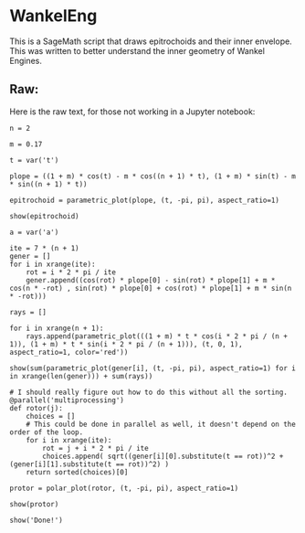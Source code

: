 # WankelEng

This is a SageMath script that draws epitrochoids and their inner envelope. This was written to better understand the 
inner geometry of Wankel Engines.

## Raw:

Here is the raw text, for those not working in a Jupyter notebook:

```sage
n = 2

m = 0.17

t = var('t')

plope = ((1 + m) * cos(t) - m * cos((n + 1) * t), (1 + m) * sin(t) - m * sin((n + 1) * t))

epitrochoid = parametric_plot(plope, (t, -pi, pi), aspect_ratio=1)

show(epitrochoid)

a = var('a')

ite = 7 * (n + 1)
gener = []
for i in xrange(ite):
    rot = i * 2 * pi / ite
    gener.append((cos(rot) * plope[0] - sin(rot) * plope[1] + m * cos(n * -rot) , sin(rot) * plope[0] + cos(rot) * plope[1] + m * sin(n * -rot)))

rays = []

for i in xrange(n + 1):
    rays.append(parametric_plot(((1 + m) * t * cos(i * 2 * pi / (n + 1)), (1 + m) * t * sin(i * 2 * pi / (n + 1))), (t, 0, 1), aspect_ratio=1, color='red'))

show(sum(parametric_plot(gener[i], (t, -pi, pi), aspect_ratio=1) for i in xrange(len(gener))) + sum(rays))

# I should really figure out how to do this without all the sorting.
@parallel('multiprocessing')
def rotor(j):
    choices = []
    # This could be done in parallel as well, it doesn't depend on the order of the loop.
    for i in xrange(ite):
        rot = j + i * 2 * pi / ite
        choices.append( sqrt((gener[i][0].substitute(t == rot))^2 + (gener[i][1].substitute(t == rot))^2) )
    return sorted(choices)[0]

protor = polar_plot(rotor, (t, -pi, pi), aspect_ratio=1)

show(protor)

show('Done!')
```
